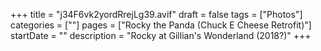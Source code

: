 +++
title = "j34F6vk2yordRrejLg39.avif"
draft = false
tags = ["Photos"]
categories = [""]
pages = ["Rocky the Panda (Chuck E Cheese Retrofit)"]
startDate = ""
description = "Rocky at Gillian's Wonderland (2018?)"
+++
